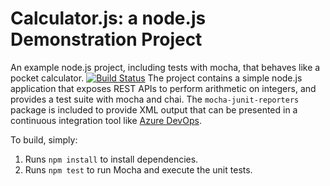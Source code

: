 Calculator.js: a node.js Demonstration Project
==============================================
An example node.js project, including tests with mocha, that behaves like
a pocket calculator.
[![Build Status](https://dev.azure.com/stoicaandreis29/Agile%20Planning%20and%20Portfolio%20Management%20with%20Azure%20Boards/_apis/build/status/StoicaAndreiS.calculator?branchName=master)](https://dev.azure.com/stoicaandreis29/Agile%20Planning%20and%20Portfolio%20Management%20with%20Azure%20Boards/_build/latest?definitionId=4&branchName=master)
The project contains a simple node.js application that exposes REST APIs
to perform arithmetic on integers, and provides a test suite with mocha
and chai.  The `mocha-junit-reporters` package is included to provide XML
output that can be presented in a continuous integration tool like
[Azure DevOps](https://azure.com/devops).

To build, simply:

1. Runs `npm install` to install dependencies.
2. Runs `npm test` to run Mocha and execute the unit tests.

